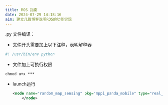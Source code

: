 ```yaml
---
title: ROS 指南
date: 2024-07-29 14:18:16
aim: 建立几篇博客说明ROS的功能实现
---
```



.py 文件编译：

- 文件开头需要加上以下注释，表明解释器

```python
#! /usr/bin/env python
```

- 文件加上可执行权限

```markup
chmod u+x ***
```

- launch运行
  
  ```xml
  <node name="random_map_sensing" pkg="mppi_panda_mobile" type="real_time_obstacle_publisher.py" output="screen">
      </node>
  ```
  
  
